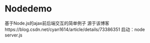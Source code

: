 # Nodedemo
基于Node.js的ajax前后端交互的简单例子
源于该博客https://blog.csdn.net/cyan1614/article/details/73386351
启动：node server.js
